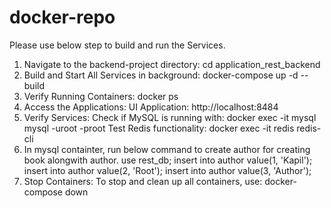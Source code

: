 # docker-repo
Please use below step to build and run the Services.

1. Navigate to the backend-project directory:
   cd application_rest_backend
2. Build and Start All Services in background:
   docker-compose up -d --build
3. Verify Running Containers:
   docker ps
4. Access the Applications:
  UI Application: http://localhost:8484
5. Verify Services:
  Check if MySQL is running with:
    docker exec -it mysql mysql -uroot -proot
  Test Redis functionality:
    docker exec -it redis redis-cli
6. In mysql containter, run below command to create author for creating book alongwith author.
  use rest_db;
  insert into author value(1, 'Kapil');
  insert into author value(2, 'Root'); 
  insert into author value(3, 'Author');
8. Stop Containers: To stop and clean up all containers, use:
  docker-compose down
